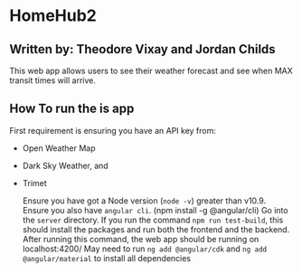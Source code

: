# HomeHub2

## Written by: Theodore Vixay and Jordan Childs

This web app allows users to see their weather forecast and see when MAX transit times will arrive.

## How To run the is app

First requirement is ensuring you have an API key from:

- Open Weather Map
- Dark Sky Weather, and
- Trimet

  Ensure you have got a Node version (`node -v`) greater than v10.9.  
  Ensure you also have `angular cli`. (npm install -g @angular/cli)
  Go into the `server` directory. If you run the command `npm run test-build`, this should install the packages and run both the frontend and the backend.
  After running this command, the web app should be running on localhost:4200/
  May need to run `ng add @angular/cdk` and `ng add @angular/material` to install all dependencies
